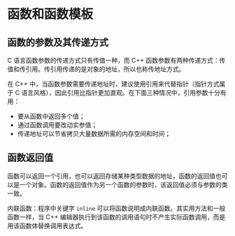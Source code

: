 # 函数和函数模板

## 函数的参数及其传递方式

C 语言函数参数的传递方式只有传值一种，而 C++ 函数参数有两种传递方式：传值和传引用。传引用传递的是对象的地址，所以也称传地址方式。

在 C++ 中，当函数参数需要传递地址时，建议使用引用来代替指针（指针方式属于 C 语言风格），因此引用比指针更加直观。在下面三种情况中，引用参数十分有用：
- 要从函数中返回多个值；
- 通过函数调用要改动实参值；
- 传递地址可以节省拷贝大量数据所需的内存空间和时间；

## 函数返回值

函数可以返回一个引用，也可以返回存储某种类型数据的地址，函数的返回值也可以是一个对象。函数的返回值作为另一个函数的参数时，该返回值必须与参数的类一致。

内联函数：程序中关键字 `inline` 可以将函数说明成内联函数。其实用方法和一般函数一样，当 C++ 编辑器执行到该函数的调用语句时不产生实际函数调用，而是用该函数体替换调用表达式。